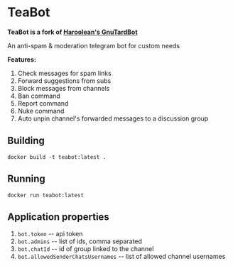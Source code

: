 # TeaBot
**TeaBot is a fork of [Haroolean's GnuTardBot](https://github.com/Haarolean/gnutard-bot)**

An anti-spam & moderation telegram bot for custom needs 

**Features:**
1. Check messages for spam links
2. Forward suggestions from subs
3. Block messages from channels
4. Ban command
5. Report command
6. Nuke command
7. Auto unpin channel's forwarded messages to a discussion group

## Building

`docker build -t teabot:latest .`

## Running

`docker run teabot:latest`

## Application properties

1. `bot.token` -- api token
2. `bot.admins` -- list of ids, comma separated
3. `bot.chatId` -- id of group linked to the channel
4. `bot.allowedSenderChatsUsernames` -- list of allowed channel usernames
